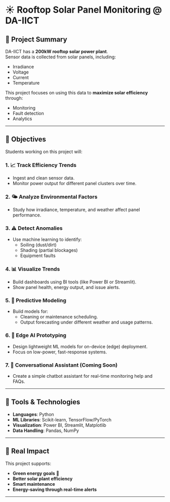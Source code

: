 # ☀️ Rooftop Solar Panel Monitoring @ DA-IICT

## 📌 Project Summary

DA-IICT has a **200kW rooftop solar power plant**.  
Sensor data is collected from solar panels, including:
- Irradiance
- Voltage
- Current
- Temperature

This project focuses on using this data to **maximize solar efficiency** through:
- Monitoring
- Fault detection
- Analytics

---

## 🎯 Objectives

Students working on this project will:

### 1. 📈 Track Efficiency Trends
- Ingest and clean sensor data.
- Monitor power output for different panel clusters over time.

### 2. 🌤️ Analyze Environmental Factors
- Study how irradiance, temperature, and weather affect panel performance.

### 3. ⚠️ Detect Anomalies
- Use machine learning to identify:
  - Soiling (dust/dirt)
  - Shading (partial blockages)
  - Equipment faults

### 4. 📊 Visualize Trends
- Build dashboards using BI tools (like Power BI or Streamlit).
- Show panel health, energy output, and issue alerts.

### 5. 🤖 Predictive Modeling
- Build models for:
  - Cleaning or maintenance scheduling.
  - Output forecasting under different weather and usage patterns.

### 6. 🧠 Edge AI Prototyping
- Design lightweight ML models for on-device (edge) deployment.
- Focus on low-power, fast-response systems.

### 7. 💬 Conversational Assistant (Coming Soon)
- Create a simple chatbot assistant for real-time monitoring help and FAQs.

---

## 🔧 Tools & Technologies

- **Languages**: Python
- **ML Libraries**: Scikit-learn, TensorFlow/PyTorch
- **Visualization**: Power BI, Streamlit, Matplotlib
- **Data Handling**: Pandas, NumPy

---

## 📍 Real Impact

This project supports:
- **Green energy goals** 🌿
- **Better solar plant efficiency**
- **Smart maintenance**
- **Energy-saving through real-time alerts**

---


